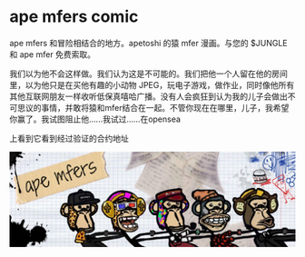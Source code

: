 # ape mfers comic

ape mfers 和冒险相结合的地方。apetoshi 的猿 mfer 漫画。与您的 $JUNGLE 和 ape mfer 免费索取。

我们以为他不会这样做。我们认为这是不可能的。我们把他一个人留在他的房间里，以为他只是在买他有趣的小动物 JPEG，玩电子游戏，做作业，同时像他所有其他互联网朋友一样收听低保真嘻哈广播。没有人会疯狂到认为我的儿子会做出不可思议的事情，并敢将猿和mfer结合在一起。不管你现在在哪里，儿子，我希望你赢了。我试图阻止他......我试过......在opensea

上看到它看到经过验证的合约地址

![1500x500](1500x500.jpg)
